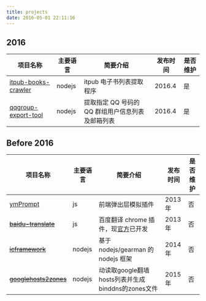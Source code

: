 ```yaml
---
title: projects
date: 2016-05-01 22:11:16
---
```


## 2016
项目名称 | 主要语言 | 简要介绍 | 发布时间 | 是否维护
--- | --- | --- | --- | ---
[itpub-books-crawler](https://github.com/yemoo/itpub-books-crawler) | nodejs | itpub 电子书列表提取程序 | 2016.4 | 是
[qqgroup-export-tool](https://github.com/yemoo/qqgroup-export-tool) | nodejs | 提取指定 QQ 号码的 QQ 群组用户信息列表及邮箱列表 | 2016.4 | 是

##  Before 2016
项目名称 | 主要语言 | 简要介绍 | 发布时间 | 是否维护
--- | --- | --- | --- | ---
[ymPrompt](https://github.com/yemoo/ymPrompt) | js | 前端弹出层模拟插件 | 2013年 | 否
[~~baidu-translate~~](https://github.com/yemoo/baidu-translate) | js | 百度翻译 chrome 插件，现[官方](http://fanyi.baidu.com/)已开发 | 2013年 | 否
[~~icframework~~](https://github.com/yemoo/icframework) | nodejs | 基于 nodejs/gearman 的 nodejs 框架 | 2014年 | 否
[~~googlehosts2zones~~](https://github.com/yemoo/googlehosts2zones) | nodejs | 动读取google翻墙hosts列表并生成binddns的zones文件 | 2015年 | 否
